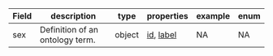 |Field | description | type | properties | example | enum|
| ---| ---| ---| ---| ---| --- |
| sex | Definition of an ontology term. | object | [id](./id.md), [label](./label.md) | NA | NA|
